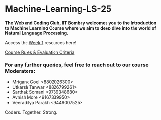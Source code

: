   # Machine-Learning-LS-25
 **The Web and Coding Club, IIT Bombay welcomes you to the Introduction to Machine Learning Course where we aim to deep dive into the world of Natural Language Processing.**

Access the [Week 1](./Week%201) resources here!

 [Course Rules & Evaluation Criteria](https://docs.google.com/document/d/1VXAr-l7BBJstWfz1UwUue3xrq0t1RqNMKU5LA4UUg3s/edit?usp=sharing)
 
 ### For any further queries, feel free to reach out to our course Moderators:
 * Mrigank Goel <8802026300>
 * Utkarsh Tanwar <8826799261>
 * Sarthak Somani <9739348680>
 * Avnish More <9167339950>
 * Veeraditya Parakh <9449007525>

Coders. Together. Strong.
